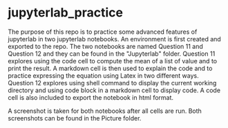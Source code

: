 # jupyterlab_practice
The purpose of this repo is to practice some advanced features of jupyterlab in two jupyterlab notebooks. An environment is first created and exported to the repo. The two notebooks are named Question 11 and Question 12 and they can be found in the "Jupyterlab" folder. Question 11 explores using the code cell to compute the mean of a list of value and to print the result. A markdown cell is then used to explain the code and to practice expressing the equation using Latex in two different ways.
Question 12 explores using shell command to display the current working directory and using code block in a markdown cell to display code. A code cell is also included to export the notebook in html format.

A screenshot is taken for both notebooks after all cells are run. Both screenshots can be found in the Picture folder. 